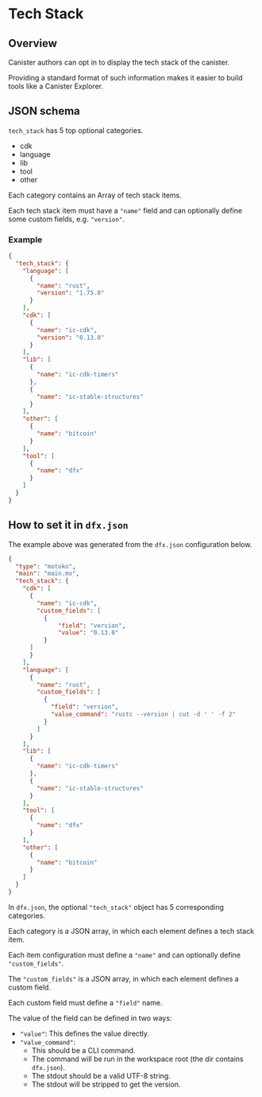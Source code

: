 # Tech Stack

## Overview

Canister authors can opt in to display the tech stack of the canister.

Providing a standard format of such information makes it easier to build tools like a Canister Explorer.

## JSON schema

`tech_stack` has 5 top optional categories.

- cdk
- language
- lib
- tool
- other

Each category contains an Array of tech stack items.

Each tech stack item must have a `"name"` field and can optionally define some custom fields, e.g. `"version"`.

### Example

```json
{
  "tech_stack": {
    "language": [
      {
        "name": "rust",
        "version": "1.75.0"
      }
    ],
    "cdk": [
      {
        "name": "ic-cdk",
        "version": "0.13.0"
      }
    ],
    "lib": [
      {
        "name": "ic-cdk-timers"
      },
      {
        "name": "ic-stable-structures"
      }
    ],
    "other": [
      {
        "name": "bitcoin"
      }
    ],
    "tool": [
      {
        "name": "dfx"
      }
    ]
  }
}
```

## How to set it in `dfx.json`

The example above was generated from the `dfx.json` configuration below.

```json
{
  "type": "motoko",
  "main": "main.mo",
  "tech_stack": {
    "cdk": [
      {
        "name": "ic-cdk",
        "custom_fields": [
          {
              "field": "version",
              "value": "0.13.0"
          }
      ]
      }
    ],
    "language": [
      {
        "name": "rust",
        "custom_fields": [
          {
            "field": "version",
            "value_command": "rustc --version | cut -d ' ' -f 2"
          }
        ]
      }
    ],
    "lib": [
      {
        "name": "ic-cdk-timers"
      },
      {
        "name": "ic-stable-structures"
      }
    ],
    "tool": [
      {
        "name": "dfx"
      }
    ],
    "other": [
      {
        "name": "bitcoin"
      }
    ]
  }
}
```

In `dfx.json`, the optional `"tech_stack"` object has 5 corresponding categories.

Each category is a JSON array, in which each element defines a tech stack item.

Each item configuration must define a `"name"` and can optionally define `"custom_fields"`.

The `"custom_fields"` is a JSON array, in which each element defines a custom field.

Each custom field must define a `"field"` name.

The value of the field can be defined in two ways:

- `"value"`: This defines the value directly.
- `"value_command"`:
  - This should be a CLI command.
  - The command will be run in the workspace root (the dir contains `dfx.json`). 
  - The stdout should be a valid UTF-8 string.
  - The stdout will be stripped to get the version.
